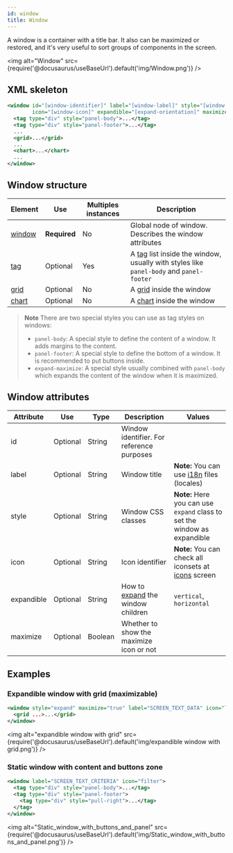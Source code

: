 ```yaml
---
id: window
title: Window
---
```


A window is a container with a title bar. It also can be maximized or restored, and it's very useful to sort groups of components in the screen.

<img alt="Window" src={require('@docusaurus/useBaseUrl').default('img/Window.png')} />

## XML skeleton

```xml 
<window id="[window-identifier]" label="[window-label]" style="[window-style]"
        icon="[window-icon]" expandible="[expand-orientation]" maximize="[maximize-window]">
  <tag type="div" style="panel-body">...</tag>
  <tag type="div" style="panel-footer">...</tag>
  ...
  <grid>...</grid>
  ...
  <chart>...</chart>
  ...
</window>
```

## Window structure

| Element                      | Use          | Multiples instances   | Description                                                                                       |
|------------------------------|--------------|-----------------------|---------------------------------------------------------------------------------------------------|
| [window](#window-attributes) | **Required** | No                    | Global node of window. Describes the window attributes                                            |
| [tag](tags.md)               | Optional     | Yes                   | A [tag](tags.md) list inside the window, usually with styles like `panel-body` and `panel-footer` |
| [grid](grids.md)             | Optional     | No                    | A [grid](grids.md) inside the window                                                              |
| [chart](chart.md)            | Optional     | No                    | A [chart](chart.md) inside the window                                                             |

> **Note** There are two special styles you can use as tag styles on windows:
> * `panel-body`: A special style to define the content of a window. It adds margins to the content.
> * `panel-footer`: A special style to define the bottom of a window. It is recommended to put buttons inside.
> * `expand-maximize`: A special style usually combined with `panel-body` which expands the content of the window when it is maximized.

## Window attributes

| Attribute  | Use      | Type    | Description                                    | Values                                                                     |
|------------|----------|---------|------------------------------------------------|----------------------------------------------------------------------------|
| id         | Optional | String  | Window identifier. For reference purposes      |                                                                            |
| label      | Optional | String  | Window title                                   | **Note:** You can use [i18n](i18n-internationalization.md) files (locales) |
| style      | Optional | String  | Window CSS classes                             | **Note:** Here you can use `expand` class to set the window as expandible  |
| icon       | Optional | String  | Icon identifier                                | **Note:** You can check all iconsets at [icons](icons.md) screen           |
| expandible | Optional | String  | How to [expand](layout.md) the window children | `vertical`, `horizontal`                                                   |
| maximize   | Optional | Boolean | Whether to show the maximize icon or not       |                                                                            |

## Examples

### Expandible window with grid (maximizable)

```xml 
<window style="expand" maximize="true" label="SCREEN_TEXT_DATA" icon="list">
  <grid ...>...</grid>
</window>
```

<img alt="expandible window with grid" src={require('@docusaurus/useBaseUrl').default('img/expandible window with grid.png')} />

### Static window with content and buttons zone

```xml 
<window label="SCREEN_TEXT_CRITERIA" icon="filter">
  <tag type="div" style="panel-body">...</tag>
  <tag type="div" style="panel-footer">
    <tag type="div" style="pull-right">...</tag>
  </tag>
</window>
```
<img alt="Static_window_with_buttons_and_panel" src={require('@docusaurus/useBaseUrl').default('img/Static_window_with_buttons_and_panel.png')} />